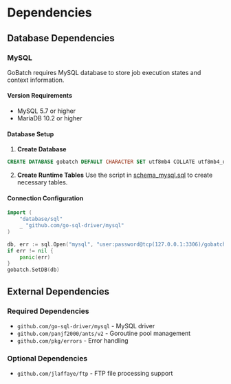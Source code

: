 # Dependencies

## Database Dependencies

### MySQL

GoBatch requires MySQL database to store job execution states and context information.

#### Version Requirements
- MySQL 5.7 or higher
- MariaDB 10.2 or higher

#### Database Setup
1. **Create Database**
```sql
CREATE DATABASE gobatch DEFAULT CHARACTER SET utf8mb4 COLLATE utf8mb4_unicode_ci;
```

2. **Create Runtime Tables**
Use the script in [schema_mysql.sql](https://github.com/chararch/gobatch/blob/master/sql/schema_mysql.sql) to create necessary tables.

#### Connection Configuration
```go
import (
    "database/sql"
    _ "github.com/go-sql-driver/mysql"
)

db, err := sql.Open("mysql", "user:password@tcp(127.0.0.1:3306)/gobatch?charset=utf8mb4&parseTime=true")
if err != nil {
    panic(err)
}
gobatch.SetDB(db)
```

## External Dependencies

### Required Dependencies
- `github.com/go-sql-driver/mysql` - MySQL driver
- `github.com/panjf2000/ants/v2` - Goroutine pool management
- `github.com/pkg/errors` - Error handling

### Optional Dependencies
- `github.com/jlaffaye/ftp` - FTP file processing support